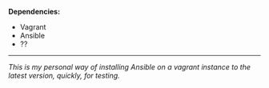 **Dependencies:**
- Vagrant
- Ansible
- ?? 
----------------------

*This is my personal way of installing Ansible on a vagrant instance to the 
latest version, quickly, for testing.*

